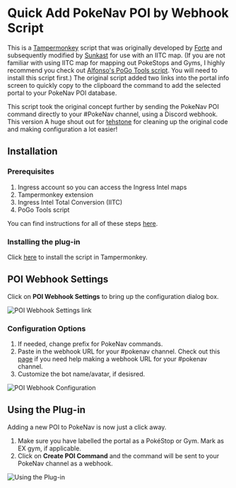 # Quick Add PokeNav POI by Webhook Script

This is a [Tampermonkey](https://www.tampermonkey.net/) script that was originally developed by [Forte](https://github.com/pkmngots/iitc-plugins) and subsequently modified by [Sunkast](https://gist.github.com/sunkast/f38961398f91b7a31e4d29e46dd1264a) for use with an IITC map. (If you are not familiar with using IITC map for mapping out PokeStops and Gyms, I highly recommend you check out [Alfonso's PoGo Tools script](https://gitlab.com/AlfonsoML/pogo-s2/-/wikis/How-to-add-new-PoI-to-your-city). You will need to install this script first.) The original script added two links into the portal info screen to quickly copy to the clipboard the command to add the selected portal to your PokeNav POI database.

This script took the original concept further by sending the PokeNav POI command directly to your #PokeNav channel, using a Discord webhook. This version A huge shout out for [tehstone](https://github.com/tehstone) for cleaning up the original code and making configuration a lot easier!


## Installation
### Prerequisites
1. Ingress account so you can access the Ingress Intel maps
2. Tampermonkey extension
3. Ingress Intel Total Conversion (IITC)
4. PoGo Tools script

You can find instructions for all of these steps [here](https://gitlab.com/AlfonsoML/pogo-s2).

### Installing the plug-in
Click [here](https://github.com/typographynerd/iitc-plugins/raw/master/pokenav/webhookpokenavpoicommand.user.js) to install the script in Tampermonkey.

## POI Webhook Settings
Click on **POI Webhook Settings** to bring up the configuration dialog box.

![POI Webhook Settings link](https://i.imgur.com/CymRSyL.png)


### Configuration Options
1. If needed, change prefix for PokeNav commands.
2. Paste in the webhook URL for your #pokenav channel. Check out this [page](https://support.discord.com/hc/en-us/articles/228383668-Intro-to-Webhooks?page=1) if you need help making a webhook URL for your #pokenav channel.
3. Customize the bot name/avatar, if desisred.

![POI Webhook Configuration](https://i.imgur.com/K8s4PGi.png)


## Using the Plug-in
Adding a new POI to PokeNav is now just a click away.
1. Make sure you have labelled the portal as a PokéStop or Gym. Mark as EX gym, if applicable.
2. Click on **Create POI Command** and the command will be sent to your PokeNav channel as a webhook.

![Using the Plug-in](https://i.imgur.com/UXlKjyd.png)
